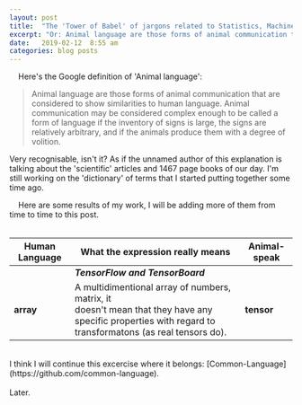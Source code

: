 ```yaml
---
layout: post
title:  "The 'Tower of Babel' of jargons related to Statistics, Machine Learning and Artificial Intelligence."
excerpt: "Or: Animal language are those forms of animal communication that are considered to show similarities to human language. (from Google)."
date:   2019-02-12  8:55 am
categories: blog posts
---
```


&nbsp;&nbsp;&nbsp;&nbsp;Here's the Google definition of 'Animal language':
>Animal language are those forms of animal communication that are considered to show similarities to human language. Animal communication may be considered complex enough to be called a form of language if the inventory of signs is large, the signs are relatively arbitrary, and if the animals produce them with a degree of volition.

Very recognisable, isn't it? As if the unnamed author of this explanation is talking about the 'scientific' articles and 1467 page books of our day. I'm still working on the 'dictionary' of terms that I started putting together some time ago.<br>

&nbsp;&nbsp;&nbsp;&nbsp;Here are some results of my work, I will be adding more of them from time to time to this post.<br><br>

|Human Language |What the expression really means|Animal-speak|
|---|---|---|
| | _**TensorFlow and TensorBoard**_ | |
| **array** | A multidimentional array of numbers, matrix, it <br> doesn't mean that they have any specific properties with regard to transformatons (as real tensors do). | **tensor** |

<br>
I think I will continue this excercise where it belongs: [Common-Language](https://github.com/common-language).<br><br>
Later.
